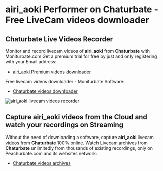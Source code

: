 # airi_aoki Performer on Chaturbate - Free LiveCam videos downloader

## Chaturbate Live Videos Recorder

Monitor and record livecam videos of **airi_aoki** from **Chaturbate** with Moniturbate.com
Get a premium trial for free by just and only registering with your Email address:
* [airi_aoki Premium videos downloader](https://moniturbate.com/request-demo-licence-key.html)

Free livecam videos downloader - Moniturbate Software:
* [Chaturbate videos downloader](https://moniturbate.com/moniturbate-download-software.html)

![airi_aoki livecam videos recorder](https://peachurnet.com/templates/moniturbate-software.png)


## Capture airi_aoki videos from the Cloud and watch your recordings on Streaming

Without the need of downloading a software, capture **airi_aoki** livecam videos from **Chaturbate** 100% online.
Watch Livecam archives from **Chaturbate** unlimitedly from thousands of existing recordings, only on Peachurbate.com and its websites network:
* [Chaturbate videos archives](https://peachurnet.com/)
